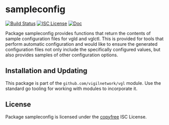 sampleconfig
============

[![Build Status](https://github.com/vigilnetwork/vgl/workflows/Build%20and%20Test/badge.svg)](https://github.com/vigilnetwork/vgl/actions)
[![ISC License](https://img.shields.io/badge/license-ISC-blue.svg)](http://copyfree.org)
[![Doc](https://img.shields.io/badge/doc-reference-blue.svg)](https://pkg.go.dev/github.com/vigilnetwork/vgl/sampleconfig)

Package sampleconfig provides functions that return the contents of sample
configuration files for vgld and vglctl.  This is provided for tools that
perform automatic configuration and would like to ensure the generated
configuration files not only include the specifically configured values, but
also provides samples of other configuration options.

## Installation and Updating

This package is part of the `github.com/vigilnetwork/vgl` module.  Use the standard
go tooling for working with modules to incorporate it.

## License

Package sampleconfig is licensed under the [copyfree](http://copyfree.org) ISC
License.
